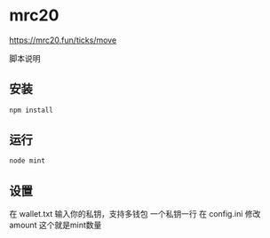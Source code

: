 # mrc20
https://mrc20.fun/ticks/move

脚本说明

## 安装
```bash
npm install 
```
## 运行
```bash
node mint
```
## 设置

在 wallet.txt 输入你的私钥，支持多钱包 一个私钥一行
在 config.ini 修改 amount 这个就是mint数量

